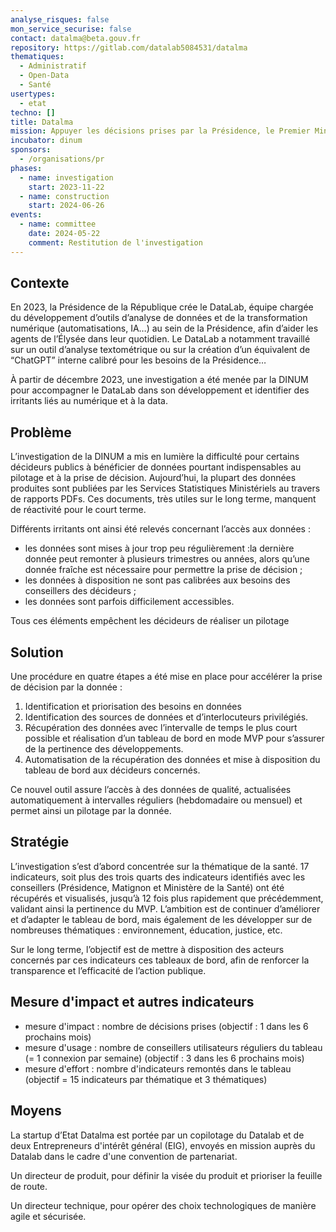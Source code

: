 ```yaml
---
analyse_risques: false
mon_service_securise: false
contact: datalma@beta.gouv.fr
repository: https://gitlab.com/datalab5084531/datalma
thematiques:
  - Administratif
  - Open-Data
  - Santé
usertypes:
  - etat
techno: []
title: Datalma
mission: Appuyer les décisions prises par la Présidence, le Premier Ministre et les ministères sur des données pertinentes & récentes.
incubator: dinum
sponsors:
  - /organisations/pr
phases:
  - name: investigation
    start: 2023-11-22
  - name: construction
    start: 2024-06-26
events:
  - name: committee
    date: 2024-05-22
    comment: Restitution de l'investigation
---
```

## Contexte
En 2023, la Présidence de la République crée le DataLab, équipe chargée du développement d’outils d’analyse de données et de la transformation numérique (automatisations, IA…) au sein de la Présidence, afin d’aider les agents de l’Élysée dans leur quotidien. Le DataLab a notamment travaillé sur un outil d’analyse textométrique ou sur la création d’un équivalent de “ChatGPT” interne calibré pour les besoins de la Présidence…

À partir de décembre 2023, une investigation a été menée par la DINUM pour accompagner le DataLab dans son développement et identifier des irritants liés au numérique et à la data.

## Problème
L’investigation de la DINUM a mis en lumière la difficulté pour certains décideurs publics à bénéficier de données pourtant indispensables au pilotage et à la prise de décision. Aujourd’hui, la plupart des données produites sont publiées par les Services Statistiques Ministériels au travers de rapports PDFs. Ces documents, très utiles sur le long terme, manquent de réactivité pour le court terme. 

Différents irritants ont ainsi été relevés concernant l’accès aux données :
- les données sont mises à jour trop peu régulièrement :la dernière donnée peut remonter à plusieurs trimestres ou années, alors qu’une donnée fraîche est nécessaire pour permettre la prise de décision ;
- les données à disposition ne sont pas calibrées aux besoins des conseillers des décideurs ;
- les données sont parfois difficilement accessibles.

Tous ces éléments empêchent les décideurs de réaliser un pilotage 


## Solution
Une procédure en quatre étapes a été mise en place pour accélérer la prise de décision par la donnée :
1. Identification et priorisation des besoins en données
2. Identification des sources de données et d’interlocuteurs privilégiés.
3. Récupération des données avec l’intervalle de temps le plus court possible et réalisation d’un tableau de bord en mode MVP pour s’assurer de la pertinence des développements.
4. Automatisation de la récupération des données et mise à disposition du tableau de bord aux décideurs concernés.


Ce nouvel outil assure l’accès à des données de qualité, actualisées automatiquement à intervalles réguliers (hebdomadaire ou mensuel) et permet ainsi un pilotage  par la donnée.


## Stratégie
L’investigation s’est d’abord concentrée sur la thématique de la santé. 17 indicateurs, soit plus des trois quarts des indicateurs identifiés avec les conseillers (Présidence, Matignon et Ministère de la Santé) ont été récupérés et visualisés, jusqu’à 12 fois plus rapidement que précédemment, validant ainsi la pertinence du MVP. L’ambition est de continuer d’améliorer et d’adapter le tableau de bord, mais également de les développer sur de nombreuses thématiques : environnement, éducation, justice, etc.

Sur le long terme, l’objectif est de mettre à disposition des acteurs concernés par ces indicateurs ces tableaux de bord, afin de renforcer la transparence et l’efficacité de l’action publique. 


## Mesure d'impact et autres indicateurs
- mesure d'impact : nombre de décisions prises (objectif : 1 dans les 6 prochains mois)
- mesure d'usage : nombre de conseillers utilisateurs réguliers du tableau (= 1 connexion par semaine) (objectif : 3 dans les 6 prochains mois)
- mesure d'effort : nombre d'indicateurs remontés dans le tableau (objectif = 15 indicateurs par thématique et 3 thématiques)

## Moyens

La startup d’Etat Datalma est portée par un copilotage du Datalab et de deux Entrepreneurs d'intérêt général (EIG), envoyés en mission auprès du Datalab dans le cadre d'une convention de partenariat.

Un directeur de produit, pour définir la visée du produit et prioriser la feuille de route.

Un directeur technique, pour opérer des choix technologiques de manière agile et sécurisée.

